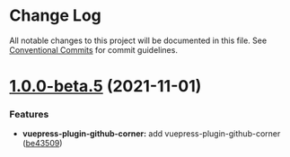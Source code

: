 # Change Log

All notable changes to this project will be documented in this file.
See [Conventional Commits](https://conventionalcommits.org) for commit guidelines.

# [1.0.0-beta.5](https://github.com/vuepress/vuepress-next/compare/v1.0.0-beta.3...v1.0.0-beta.5) (2021-11-01)


### Features

* **vuepress-plugin-github-corner:** add vuepress-plugin-github-corner ([be43509](https://github.com/vuepress/vuepress-next/commit/be435098ac96139de80125884a3a897dec0a3df7))
